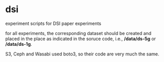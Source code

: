 # dsi
experiment scripts for DSI paper experiments 

for all experiments, the corresponding dataset should be created and placed in the place as indicated in the soruce code, i.e., **/data/ds-5g** or **/data/ds-1g**. 

S3, Ceph and Wasabi used boto3, so their code are very much the same.
